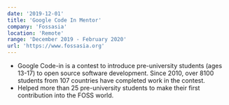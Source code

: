 ```yaml
---
date: '2019-12-01'
title: 'Google Code In Mentor'
company: 'Fossasia'
location: 'Remote'
range: 'December 2019 - February 2020'
url: 'https://www.fossasia.org'
---
```


- Google Code-in is a contest to introduce pre-university students (ages 13-17) to open source software development. Since 2010, over 8100 students from 107 countries have completed work in the contest.
- Helped more than 25 pre-university students to make their first contribution into the FOSS world.